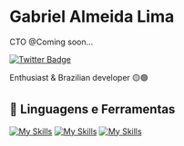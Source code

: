 # Gabriel Almeida Lima

CTO @Coming soon...

[![Twitter Badge](https://img.shields.io/badge/-@gabri3lallima-00875f?style=flat-square&labelColor=00875f&logo=twitter&logoColor=white&link=https://twitter.com/gabri3allima)](https://twitter.com/gabri3lallima) 

Enthusiast & Brazilian developer 🟡🟢

## 🔨 Linguagens e Ferramentas

[![My Skills](https://skillicons.dev/icons?i=javascript,nodejs,java)](https://skillicons.dev)
[![My Skills](https://skillicons.dev/icons?i=react,tailwind)](https://skillicons.dev)
[![My Skills](https://skillicons.dev/icons?i=vscode,figma,idea)](https://skillicons.dev)
